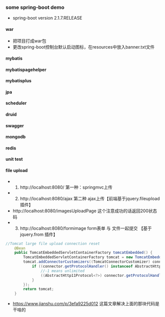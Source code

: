 ### some spring-boot demo
- spring-boot version 2.1.7.RELEASE
#### war
- 把项目打成war包
- 更改spring-boot控制台默认启动图标，在resources中放入banner.txt文件

#### mybatis

#### mybatispagehelper

#### mybatisplus

#### jpa

#### scheduler

#### druid

#### swagger

#### mongodb

#### redis

#### unit test

#### file upload

- 1. http://localhost:8080/ 第一种：springmvc上传
- 2. http://localhost:8080/ajax 第二种 ajax上传【前端基于jquery.fileupload 插件】
- http://localhost:8080/imagesUploadPage  这个注意成功的话返回200状态码
- 3. http://localhost:8080/formimage form表单 与 文件一起提交 【基于 jquery.from 插件】

```java
//Tomcat large file upload connection reset
    @Bean
    public TomcatEmbeddedServletContainerFactory tomcatEmbedded() {
        TomcatEmbeddedServletContainerFactory tomcat = new TomcatEmbeddedServletContainerFactory();
        tomcat.addConnectorCustomizers((TomcatConnectorCustomizer) connector -> {
            if ((connector.getProtocolHandler() instanceof AbstractHttp11Protocol<?>)) {
                //-1 means unlimited
                ((AbstractHttp11Protocol<?>) connector.getProtocolHandler()).setMaxSwallowSize(-1);
            }
        });
        return tomcat;
    }

```

-  https://www.jianshu.com/p/3efa9225d012 这篇文章解决上面的那块代码是干啥的